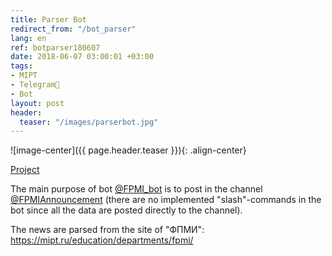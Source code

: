 ```yaml
---
title: Parser Bot
redirect_from: "/bot_parser"
lang: en
ref: botparser180607
date: 2018-06-07 03:00:01 +03:00
tags:
- MIPT
- Telegram💬
- Bot
layout: post
header:
  teaser: "/images/parserbot.jpg"
---
```


![image-center]({{ page.header.teaser }}){: .align-center}

[Project](https://github.com/akarazeevprojects/ParserBot)

The main purpose of bot [@FPMI_bot](https://t.me/FPMI_bot) is to post in the channel [@FPMIAnnouncement](https://t.me/FPMI_announcements) (there are no implemented "slash"-commands in the bot since all the data are posted directly to the channel).

The news are parsed from the site of "ФПМИ": https://mipt.ru/education/departments/fpmi/
